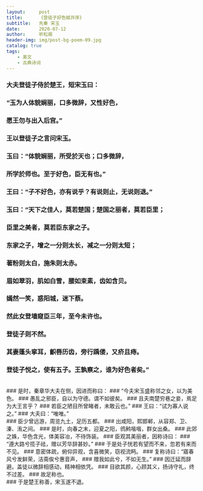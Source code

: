 ```yaml
---
layout:     post
title:      《登徒子好色赋并序》
subtitle:   先秦 宋玉
date:       2020-07-12
author:     听松阁
header-img: img/post-bg-poem-09.jpg
catalog: true
tags:
    - 美文
    - 古典诗词
---
```


### 大夫登徒子侍於楚王，短宋玉曰：
### “玉为人体貌娴丽，口多微辞，又性好色，
### 愿王勿与出入后宫。”
### 王以登徒子之言问宋玉。
### 玉曰：“体貌娴丽，所受於天也；口多微辞，
### 所学於师也。至于好色，臣无有也。”
### 王曰：“子不好色，亦有说乎？有说则止，无说则退。”
### 玉曰：“天下之佳人，莫若楚国；楚国之丽者，莫若臣里；
### 臣里之美者，莫若臣东家之子。
### 东家之子，增之一分则太长，减之一分则太短；
### 著粉则太白，施朱则太赤。
### 眉如翠羽，肌如白雪，腰如束素，齿如含贝。
### 嫣然一笑，惑阳城，迷下蔡。
### 然此女登墙窥臣三年，至今未许也。
### 登徒子则不然。
### 其妻蓬头挛耳，齞唇历齿，旁行踽偻，又疥且痔。
### 登徒子悦之，使有五子。王孰察之，谁为好色者矣。”
<br>
### 是时，秦章华大夫在侧，因进而称曰：
### “今夫宋玉盛称邻之女，以为美色。
### 愚乱之邪臣，自以为守德。谓不如彼矣。
### 且夫南楚穷巷之妾，焉足为大王言乎？
### 若臣之陋目所曾睹者，未敢云也。”
### 王曰：“试为寡人说之。”
### 大夫曰：“唯唯。”
<br>
### 臣少曾远游，周览九土，足历五都。
### 出咸阳，熙邯郸，从容郑、卫、溱、洧之间。
### 是时，向春之末，迎夏之阳，鸧鹒喈喈，群女出桑。
### 此郊之姝，华色含光，体美容冶，不待饰装。
### 臣观其美丽者，因称诗曰：
### “遵大路兮揽子祛，赠以芳华辞甚妙。”
### 于是处子恍若有望而不来，忽若有来而不见。
### 意密体疏，俯仰异观，含喜微笑，窃视流眄。
### 复称诗曰：“寤春风兮发鲜荣，洁斋俟兮惠音声，
### 赠我如此兮，不如无生。”
### 因迁延而辞避。盖徒以微辞相感动，精神相依凭。
### 目欲其颜，心顾其义，扬诗守礼，终不过差。
### 故足称也。
<br>
### 于是楚王称善，宋玉遂不退。
